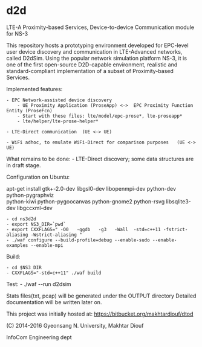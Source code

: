 # d2d
LTE-A Proximity-based Services, Device-to-device Communication module for NS-3

This repository hosts a prototyping environment developed for EPC-level user device
discovery and communication in LTE-Advanced networks, called D2dSim. 
Using the popular network simulation platform NS-3, it is one of the first open-source D2D-capable environment,
realistic and standard-compliant implementation of a subset of Proximity-based Services.

Implemented features:

    - EPC Network-assisted device discovery
        - UE Proximity Application (ProseApp) <->  EPC Proximity Function Entity (ProseFcn)
        - Start with these files: lte/model/epc-prose*, lte-proseapp*
        - lte/helper/lte-prose-helper*

    - LTE-Direct communication  (UE <-> UE)

    - WiFi adhoc, to emulate WiFi-Direct for comparison purposes   (UE <-> UE) 

What remains to be done:
    - LTE-Direct discovery; some data structures are in draft stage.

 
Configuration on Ubuntu:

apt-get install gtk+-2.0-dev  libgsl0-dev  libopenmpi-dev python-dev python-pygraphviz \
python-kiwi python-pygoocanvas python-gnome2 python-rsvg libsqlite3-dev   libgccxml-dev

    - cd ns3d2d
    - export NS3_DIR=`pwd`
    - export CXXFLAGS=" -O0   -ggdb   -g3   -Wall  -std=c++11 -fstrict-aliasing -Wstrict-aliasing "
    - ./waf configure --build-profile=debug --enable-sudo --enable-examples --enable-mpi 

Build:

    - cd $NS3_DIR
    - CXXFLAGS="-std=c++11" ./waf build   

Test:
    - ./waf --run d2dsim

Stats files(txt, pcap) will be generated under the OUTPUT directory
Detailed documentation will be written later on.

This project was initially hosted at: https://bitbucket.org/makhtardiouf/dtod

(C) 2014-2016 Gyeonsang N. University, Makhtar Diouf

InfoCom Engineering dept

